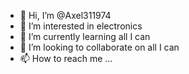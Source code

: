 - 👋 Hi, I’m @Axel311974
- 👀 I’m interested in electronics
- 🌱 I’m currently learning all I can
- 💞️ I’m looking to collaborate on all I can
- 📫 How to reach me ...

<!---
Axel311974/Axel311974 is a ✨ special ✨ repository because its `README.md` (this file) appears on your GitHub profile.
You can click the Preview link to take a look at your changes.
--->

